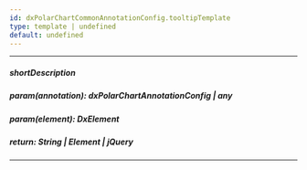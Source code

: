```yaml
---
id: dxPolarChartCommonAnnotationConfig.tooltipTemplate
type: template | undefined
default: undefined
---
```

---
##### shortDescription
<!-- %shortDescription% -->

##### param(annotation): dxPolarChartAnnotationConfig | any
<!-- %param(annotation)% -->

##### param(element): DxElement
<!-- %param(element)% -->

##### return: String | Element | jQuery
<!-- %return% -->

---
<!-- Description goes here -->

<!-- import * from 'api-reference\_hidden\dxChartCommonAnnotationConfig\tooltipTemplate.md' -->